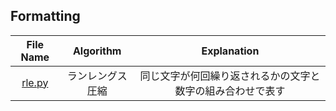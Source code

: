 
## Formatting
|File Name|Algorithm|Explanation|
|:--:|:--:|:--:|
|[rle.py](rle.py)|ランレングス圧縮|同じ文字が何回繰り返されるかの文字と数字の組み合わせで表す|
